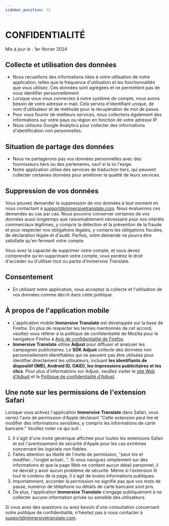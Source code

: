 ```yaml
---
sidebar_position: 12
---
```


# CONFIDENTIALITÉ

Mis à jour le : 1er février 2024

## Collecte et utilisation des données

- Nous recueillons des informations liées à votre utilisation de notre application, telles que la fréquence d'utilisation et les fonctionnalités que vous utilisez. Ces données sont agrégées et ne permettent pas de vous identifier personnellement.
- Lorsque vous vous connectez à notre système de compte, nous avons besoin de votre adresse e-mail. Cela servira d'identifiant unique, de nom d'utilisateur et de méthode pour la récupération de mot de passe.
- Pour vous fournir de meilleurs services, nous collectons également des informations sur votre pays ou région en fonction de votre adresse IP.
- Nous utilisons Google Analytics pour collecter des informations d'identification non personnelles.

## Situation de partage des données

- Nous ne partagerons pas vos données personnelles avec des fournisseurs tiers ou des partenaires, sauf si la loi l'exige.
- Notre application utilise des services de traduction tiers, qui peuvent collecter certaines données pour améliorer la qualité de leurs services.

## Suppression de vos données

Vous pouvez demander la suppression de vos données à tout moment en nous contactant à support@immersivetranslate.com. Nous évaluerons ces demandes au cas par cas. Nous pouvons conserver certaines de vos données aussi longtemps que raisonnablement nécessaire pour nos intérêts commerciaux légitimes, y compris la détection et la prévention de la fraude et pour respecter nos obligations légales, y compris les obligations fiscales, de déclaration légale et d'audit. Parfois, votre demande ne pourra être satisfaite qu'en fermant votre compte.

Vous avez la capacité de supprimer votre compte, et vous devez comprendre qu'en supprimant votre compte, vous perdrez le droit d'accéder ou d'utiliser tout ou partie d'Immersive Translate.

## Consentement

- En utilisant notre application, vous acceptez la collecte et l'utilisation de vos données comme décrit dans cette politique.

## À propos de l'application mobile

- L'application mobile **Immersive Translate** est développée sur la base de Firefox. En plus de respecter les termes mentionnés de cet accord, veuillez vous référer à la politique de confidentialité de Mozilla pour le navigateur Firefox à [Avis de confidentialité de Firefox](https://www.mozilla.org/privacy/firefox/).
- **Immersive Translate** utilise **Adjust** pour diffuser et analyser les campagnes publicitaires. Le **SDK Adjust** collecte des données non personnellement identifiables qui ne peuvent pas être utilisées pour identifier directement les utilisateurs, incluant **les identifiants de dispositif (IMEI, Android ID, OAID), les impressions publicitaires et les clics**. Pour plus d'informations sur Adjust, veuillez visiter le [site Web d'Adjust](https://www.adjust.com/) et la [Politique de confidentialité d'Adjust](https://www.adjust.com/terms/privacy-policy/).

## Une note sur les permissions de l'extension Safari

Lorsque vous activez l'application **Immersive Translate** dans Safari, vous verrez l'avis de permission d'Apple déclarant "Cette extension peut lire et modifier des informations sensibles, y compris les informations de carte bancaire."
Veuillez noter ce qui suit :

1. Il s'agit d'une invite générique affichée pour toutes les extensions Safari et est l'avertissement de sécurité d'Apple pour les cas extrêmes concernant les logiciels non fiables.
2. Faites attention au libellé de l'invite de permission, "peut lire et modifier...l'onglet actuel...". Si vous naviguez simplement sur des informations et que la page Web ne contient aucun détail personnel, il ne devrait y avoir aucun problème de sécurité. Même si l'extension lit tout le contenu de la page, il s'agit de toutes informations publiques.
3. Importamment, accorder la permission ne signifie pas que vos mots de passe, numéros de téléphone ou détails de carte bancaire sont pris.
4. De plus, l'application **Immersive Translate** s'engage publiquement à ne collecter aucune information privée ou sensible des utilisateurs.

Si vous avez des questions ou avez besoin d'une consultation concernant notre politique de confidentialité, n'hésitez pas à nous contacter à support@immersivetranslate.com.
